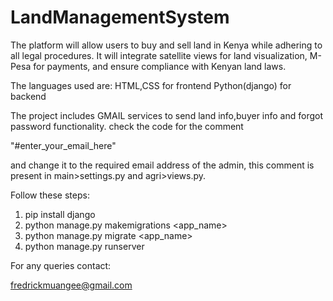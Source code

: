 # LandManagementSystem
The platform will allow users to buy and sell land in Kenya while adhering to all legal procedures. It will integrate satellite views for land visualization, M-Pesa for payments, and ensure compliance with Kenyan land laws.

The languages used are:
HTML,CSS for frontend
Python(django) for backend




The project includes GMAIL services to send land info,buyer info and forgot password functionality.
check the code for the comment 

"#enter_your_email_here"

and change it to the required email address of the admin, this comment is present in main>settings.py and agri>views.py.




Follow these steps:

1) pip install django
2) python manage.py makemigrations <app_name>
3) python manage.py migrate <app_name> 
4) python manage.py runserver 



For any queries contact:

fredrickmuangee@gmail.com
